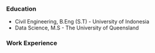### Education
- Civil Engineering, B.Eng (S.T) - University of Indonesia
- Data Science, M.S - The University of Queensland

### Work Experience

